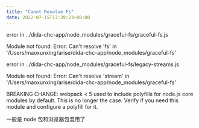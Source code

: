 ```yaml
---
title: "Cannt Resolve Fs"
date: 2022-07-15T17:39:23+08:00
---
```


error in ../dida-chc-app/node_modules/graceful-fs/graceful-fs.js

Module not found: Error: Can't resolve 'fs' in '/Users/maoxunxing/arise/dida-chc-app/node_modules/graceful-fs'

error in ../dida-chc-app/node_modules/graceful-fs/legacy-streams.js

Module not found: Error: Can't resolve 'stream' in '/Users/maoxunxing/arise/dida-chc-app/node_modules/graceful-fs'

BREAKING CHANGE: webpack < 5 used to include polyfills for node.js core modules by default.
This is no longer the case. Verify if you need this module and configure a polyfill for it.

一般是 node 包和浏览器包混用了
